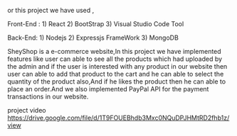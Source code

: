 or this project we have used ,

Front-End : 1) React 2) BootStrap 3) Visual Studio Code Tool

Back-End: 1) Nodejs 2) Expressjs FrameWork 3) MongoDB

SheyShop is a e-commerce website,In this project we have implemented features like user can able to see all the products which had uploaded by the admin and if the user is interested with any product in our website then user can able to add that product to the cart and he can able to select the quantity of the product also,And if he likes the product then he can able to place an order.And we also implemented PayPal API for the payment transactions in our website.

project video https://drive.google.com/file/d/1T9FOUEBhdb3Mxc0NQuDPJHMtRD2fhb1z/view
